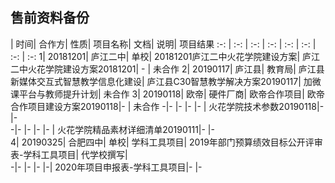 ## 售前资料备份

|	时间|	合作方|	性质|	项目名称|	文档|	说明|	项目结果
 :-: |	 :-: |	 :-: |	 :-: |	 :-: |	 :-: |	 :-: |	 :-: 
1|	20181201|	庐江二中|	单校|	20181201庐江二中火花学院建设方案|	庐江二中火花学院建设方案20181201| -	|	未合作
2|	20190117|	庐江县|	教育局|	庐江县新媒体交互式智慧教学信息化建设|	庐江县C30智慧教学解决方案20190117|	加微课平台与教师提升计划|	未合作
3|	20190118|	欧帝|	硬件厂商|	欧帝合作项目|	欧帝合作项目建设方案20190118|-	|	未合作
-|-	|-	|-	|-	|	火花学院技术参数20190118|-	|-	
-|-	|-	|-	|-	|	火花学院精品素材详细清单20190111|-	|-	
4|	20190325|	合肥四中|	单校|	学科工具项目|	2019年部门预算绩效目标公开评审表-学科工具项目|	代学校撰写|	
-|-	|-	|-	|-|	2020年项目申报表-学科工具项目|-	|-	

